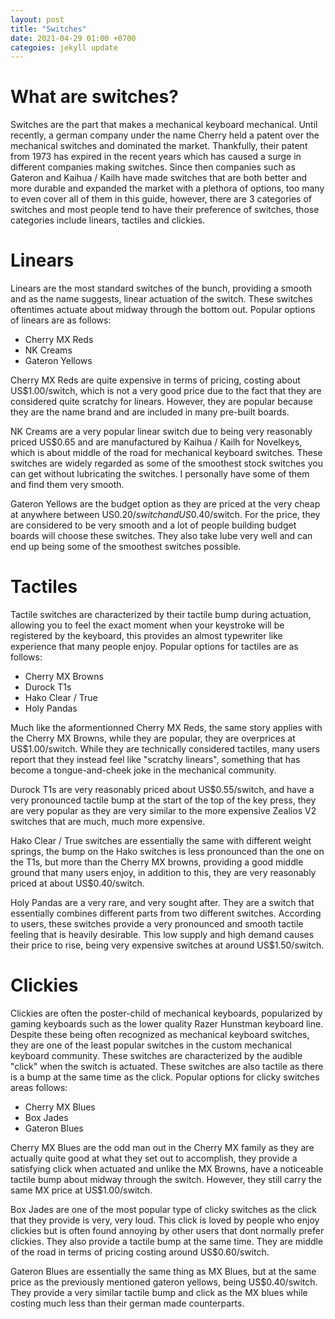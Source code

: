 ```yaml
---
layout: post
title: "Switches"
date: 2021-04-29 01:00 +0700
categoies: jekyll update
---
```

# What are switches?

Switches are the part that makes a mechanical keyboard mechanical. Until recently, a german company under the name Cherry held a patent over the mechanical switches and dominated the market. Thankfully, their patent from 1973 has expired in the recent years which has caused a surge in different companies making switches. Since then companies such as Gateron and Kaihua / Kailh have made switches that are both better and more durable and expanded the market with a plethora of options, too many to even cover all of them in this guide, however, there are 3 categories of switches and most people tend to have their preference of switches, those categories include linears, tactiles and clickies.

# Linears
Linears are the most standard switches of the bunch, providing a smooth and as the name suggests, linear actuation of the switch. These switches oftentimes actuate about midway through the bottom out. Popular options of linears are as follows:

- Cherry MX Reds
- NK Creams
- Gateron Yellows

Cherry MX Reds are quite expensive in terms of pricing, costing about US$1.00/switch, which is not a very good price due to the fact that they are considered quite scratchy for linears. However, they are popular because they are the name brand and are included in many pre-built boards.

NK Creams are a very popular linear switch due to being very reasonably priced US$0.65 and are manufactured by Kaihua / Kailh for Novelkeys, which is about middle of the road for mechanical keyboard switches. These switches are widely regarded as some of the smoothest stock switches you can get without lubricating the switches. I personally have some of them and find them very smooth.

Gateron Yellows are the budget option as they are priced at the very cheap at anywhere between US$0.20/switch and US$0.40/switch. For the price, they are considered to be very smooth and a lot of people building budget boards will choose these switches. They also take lube very well and can end up being some of the smoothest switches possible.

# Tactiles

Tactile switches are characterized by their tactile bump during actuation, allowing you to feel the exact moment when your keystroke will be registered by the keyboard, this provides an almost typewriter like experience that many people enjoy. Popular options for tactiles are as follows:

- Cherry MX Browns
- Durock T1s
- Hako Clear / True
- Holy Pandas

Much like the aformentionned Cherry MX Reds, the same story applies with the Cherry MX Browns, while they are popular, they are overprices at US$1.00/switch. While they are technically considered tactiles, many users report that they instead feel like "scratchy linears", something that has become a tongue-and-cheek joke in the mechanical community. 

Durock T1s are very reasonably priced about US$0.55/switch, and have a very pronounced tactile bump at the start of the top of the key press, they are very popular as they are very similar to the more expensive Zealios V2 switches that are much, much more expensive. 

Hako Clear / True switches are essentially the same with different weight springs, the bump on the Hako switches is less pronounced than the one on the T1s, but more than the Cherry MX browns, providing a good middle ground that many users enjoy, in addition to this, they are very reasonably priced at about US$0.40/switch. 

Holy Pandas are a very rare, and very sought after. They are a switch that essentially combines different parts from two different switches. According to users, these switches provide a very pronounced and smooth tactile feeling that is heavily desirable. This low supply and high demand causes their price to rise, being very expensive switches at around US$1.50/switch.

# Clickies

Clickies are often the poster-child of mechanical keyboards, popularized by gaming keyboards such as the lower quality Razer Hunstman keyboard line. Despite these being often recognized as mechanical keyboard switches, they are one of the least popular switches in the custom mechanical keyboard community. These switches are characterized by the audible "click" when the switch is actuated. These switches are also tactile as there is a bump at the same time as the click. Popular options for clicky switches areas follows:

- Cherry MX Blues
- Box Jades
- Gateron Blues

Cherry MX Blues are the odd man out in the Cherry MX family as they are actually quite good at what they set out to accomplish, they provide a satisfying click when actuated and unlike the MX Browns, have a noticeable tactile bump about midway through the switch. However, they still carry the same MX price at US$1.00/switch.

Box Jades are one of the most popular type of clicky switches as the click that they provide is very, very loud. This click is loved by people who enjoy clickies but is often found annoying by other users that dont normally prefer clickies. They also provide a tactile bump at the same time. They are middle of the road in terms of pricing costing around US$0.60/switch.

Gateron Blues are essentially the same thing as MX Blues, but at the same price as the previously mentioned gateron yellows, being US$0.40/switch. They provide a very similar tactile bump and click as the MX blues while costing much less than their german made counterparts.

